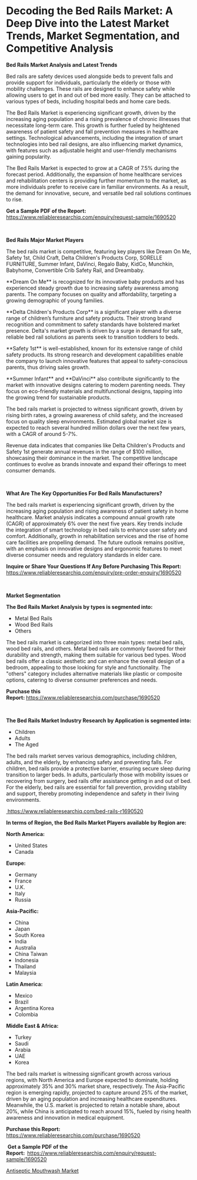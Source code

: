<p><h1>Decoding the Bed Rails Market: A Deep Dive into the Latest Market Trends, Market Segmentation, and Competitive Analysis</h1></p><p><strong>Bed Rails Market Analysis and Latest Trends</strong></p>
<p><p>Bed rails are safety devices used alongside beds to prevent falls and provide support for individuals, particularly the elderly or those with mobility challenges. These rails are designed to enhance safety while allowing users to get in and out of bed more easily. They can be attached to various types of beds, including hospital beds and home care beds.</p><p>The Bed Rails Market is experiencing significant growth, driven by the increasing aging population and a rising prevalence of chronic illnesses that necessitate long-term care. This growth is further fueled by heightened awareness of patient safety and fall prevention measures in healthcare settings. Technological advancements, including the integration of smart technologies into bed rail designs, are also influencing market dynamics, with features such as adjustable height and user-friendly mechanisms gaining popularity.</p><p>The Bed Rails Market is expected to grow at a CAGR of 7.5% during the forecast period. Additionally, the expansion of home healthcare services and rehabilitation centers is providing further momentum to the market, as more individuals prefer to receive care in familiar environments. As a result, the demand for innovative, secure, and versatile bed rail solutions continues to rise.</p></p>
<p><strong>Get a Sample PDF of the Report:&nbsp;</strong> <a href="https://www.reliableresearchiq.com/enquiry/request-sample/1690520?utm_campaign=2273&utm_medium=2&utm_source=Github&utm_content=ia&utm_term=07022025&utm_id=bed-rails">https://www.reliableresearchiq.com/enquiry/request-sample/1690520</a></p>
<p>&nbsp;</p>
<p><strong>Bed Rails Major Market Players</strong></p>
<p><p>The bed rails market is competitive, featuring key players like Dream On Me, Safety 1st, Child Craft, Delta Children's Products Corp, SORELLE FURNITURE, Summer Infant, DaVinci, Regalo Baby, KidCo, Munchkin, Babyhome, Convertible Crib Safety Rail, and Dreambaby. </p><p>**Dream On Me** is recognized for its innovative baby products and has experienced steady growth due to increasing safety awareness among parents. The company focuses on quality and affordability, targeting a growing demographic of young families. </p><p>**Delta Children's Products Corp** is a significant player with a diverse range of children’s furniture and safety products. Their strong brand recognition and commitment to safety standards have bolstered market presence. Delta's market growth is driven by a surge in demand for safe, reliable bed rail solutions as parents seek to transition toddlers to beds.</p><p>**Safety 1st** is well-established, known for its extensive range of child safety products. Its strong research and development capabilities enable the company to launch innovative features that appeal to safety-conscious parents, thus driving sales growth.</p><p>**Summer Infant** and **DaVinci** also contribute significantly to the market with innovative designs catering to modern parenting needs. They focus on eco-friendly materials and multifunctional designs, tapping into the growing trend for sustainable products.</p><p>The bed rails market is projected to witness significant growth, driven by rising birth rates, a growing awareness of child safety, and the increased focus on quality sleep environments. Estimated global market size is expected to reach several hundred million dollars over the next few years, with a CAGR of around 5-7%.</p><p>Revenue data indicates that companies like Delta Children's Products and Safety 1st generate annual revenues in the range of $100 million, showcasing their dominance in the market. The competitive landscape continues to evolve as brands innovate and expand their offerings to meet consumer demands.</p></p>
<p>&nbsp;</p>
<p><strong>What Are The Key Opportunities For Bed Rails Manufacturers?</strong></p>
<p><p>The bed rails market is experiencing significant growth, driven by the increasing aging population and rising awareness of patient safety in home healthcare. Market analysis indicates a compound annual growth rate (CAGR) of approximately 6% over the next five years. Key trends include the integration of smart technology in bed rails to enhance user safety and comfort. Additionally, growth in rehabilitation services and the rise of home care facilities are propelling demand. The future outlook remains positive, with an emphasis on innovative designs and ergonomic features to meet diverse consumer needs and regulatory standards in elder care.</p></p>
<p><strong>Inquire or Share Your Questions If Any Before Purchasing This Report:</strong> <a href="https://www.reliableresearchiq.com/enquiry/pre-order-enquiry/1690520?utm_campaign=2273&utm_medium=2&utm_source=Github&utm_content=ia&utm_term=07022025&utm_id=bed-rails">https://www.reliableresearchiq.com/enquiry/pre-order-enquiry/1690520</a></p>
<p>&nbsp;</p>
<p><strong>Market Segmentation</strong></p>
<p><strong>The Bed Rails Market Analysis by types is segmented into:</strong></p>
<p><ul><li>Metal Bed Rails</li><li>Wood Bed Rails</li><li>Others</li></ul></p>
<p><p>The bed rails market is categorized into three main types: metal bed rails, wood bed rails, and others. Metal bed rails are commonly favored for their durability and strength, making them suitable for various bed types. Wood bed rails offer a classic aesthetic and can enhance the overall design of a bedroom, appealing to those looking for style and functionality. The "others" category includes alternative materials like plastic or composite options, catering to diverse consumer preferences and needs.</p></p>
<p><strong>Purchase this Report:&nbsp;</strong><a href="https://www.reliableresearchiq.com/purchase/1690520?utm_campaign=2273&utm_medium=2&utm_source=Github&utm_content=ia&utm_term=07022025&utm_id=bed-rails">https://www.reliableresearchiq.com/purchase/1690520</a></p>
<p>&nbsp;</p>
<p><strong>The Bed Rails Market Industry Research by Application is segmented into:</strong></p>
<p><ul><li>Children</li><li>Adults</li><li>The Aged</li></ul></p>
<p><p>The bed rails market serves various demographics, including children, adults, and the elderly, by enhancing safety and preventing falls. For children, bed rails provide a protective barrier, ensuring secure sleep during transition to larger beds. In adults, particularly those with mobility issues or recovering from surgery, bed rails offer assistance getting in and out of bed. For the elderly, bed rails are essential for fall prevention, providing stability and support, thereby promoting independence and safety in their living environments.</p></p>
<p><a href="https://www.reliableresearchiq.com/bed-rails-r1690520?utm_campaign=2273&utm_medium=2&utm_source=Github&utm_content=ia&utm_term=07022025&utm_id=bed-rails">&nbsp;https://www.reliableresearchiq.com/bed-rails-r1690520</a></p>
<p><strong>In terms of Region, the Bed Rails Market Players available by Region are:</strong></p>
<p>
    <p> <strong> North America: </strong>
        <ul>
            <li>United States</li>
            <li>Canada</li>
        </ul>
        </p> 
    <p> <strong> Europe: </strong>
        <ul>
            <li>Germany</li>
            <li>France</li>
            <li>U.K.</li>
            <li>Italy</li>
            <li>Russia</li>
        </ul>
        </p> 
    <p> <strong> Asia-Pacific: </strong>
        <ul>
            <li>China</li>
            <li>Japan</li>
            <li>South Korea</li>
            <li>India</li>
            <li>Australia</li>
            <li>China Taiwan</li>
            <li>Indonesia</li>
            <li>Thailand</li>
            <li>Malaysia</li>
        </ul>
        </p> 
    <p> <strong> Latin America: </strong>
        <ul>
            <li>Mexico</li>
            <li>Brazil</li>
            <li>Argentina Korea</li>
            <li>Colombia</li>
        </ul>
        </p> 
    <p> <strong> Middle East & Africa: </strong>
        <ul>
            <li>Turkey</li>
            <li>Saudi</li>
            <li>Arabia</li>
            <li>UAE</li>
            <li>Korea</li>
        </ul>
    </p>
    </p>
<p><p>The bed rails market is witnessing significant growth across various regions, with North America and Europe expected to dominate, holding approximately 35% and 30% market share, respectively. The Asia-Pacific region is emerging rapidly, projected to capture around 25% of the market, driven by an aging population and increasing healthcare expenditures. Meanwhile, the U.S. market is projected to retain a notable share, about 20%, while China is anticipated to reach around 15%, fueled by rising health awareness and innovation in medical equipment.</p></p>
<p><strong>Purchase this Report: </strong><a href="https://www.reliableresearchiq.com/purchase/1690520?utm_campaign=2273&utm_medium=2&utm_source=Github&utm_content=ia&utm_term=07022025&utm_id=bed-rails">https://www.reliableresearchiq.com/purchase/1690520</a></p>
<p>&nbsp;<strong>Get a Sample PDF of the Report:&nbsp;&nbsp;</strong><a href="https://www.reliableresearchiq.com/enquiry/request-sample/1690520?utm_campaign=2273&utm_medium=2&utm_source=Github&utm_content=ia&utm_term=07022025&utm_id=bed-rails">https://www.reliableresearchiq.com/enquiry/request-sample/1690520</a></p>
<p><strong></strong></p>
<p><p><a href="https://github.com/jeastefanowicz7816/Market-Research-Report-List-1/blob/main/antiseptic-mouthwash-market.md?utm_campaign=2273&utm_medium=2&utm_source=Github&utm_content=ia&utm_term=07022025&utm_id=bed-rails">Antiseptic Mouthwash Market</a></p></p>